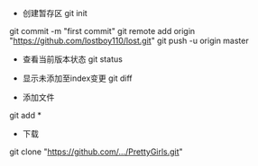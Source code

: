 
- 创建暂存区
 git init

git commit -m "first commit"
git remote add origin "https://github.com/lostboy110/lost.git"
git push -u origin master

- 查看当前版本状态
git status

- 显示未添加至index变更
git diff

- 添加文件

git add *

- 下载

git clone "https://github.com/…/PrettyGirls.git"


